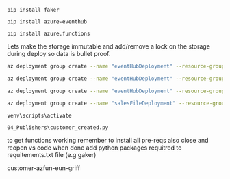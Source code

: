 ```
pip install faker
```

```
pip install azure-eventhub
```

```
pip install azure.functions
```

Lets make the storage immutable and add/remove a lock on the storage during deploy
so data is bullet proof.
```bash
az deployment group create --name "eventHubDeployment" --resource-group "events-broker-rg" --template-file "04_Publishers\platform\eventhub.bicep" --parameters namespace="griff2" event="customer"
```

```bash
az deployment group create --name "eventHubDeployment" --resource-group "events-broker-rg" --template-file "04_Publishers\platform\eventhub.bicep" --parameters namespace="griff2" event="lead"
```

```bash
az deployment group create --name "eventHubDeployment" --resource-group "events-broker-rg" --template-file "04_Publishers\platform\eventhub.bicep" --parameters namespace="griff2" event="sale"
```

```bash
az deployment group create --name "salesFileDeployment" --resource-group "events-salesfiles-rg" --template-file "04_Publishers\lead_purchased\infra\storage.bicep" --parameters namespace="griff2"
```


```
venv\scripts\activate
```

```
04_Publishers\customer_created.py
```

to get functions working remember to install all pre-reqs
also close and reopen vs code when done
add python packages requitred to requitements.txt file (e.g gaker)


customer-azfun-eun-griff
